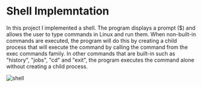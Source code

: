 # Shell Implemntation

In this project I implemented a shell. The program displays a prompt ($) and allows the user to type commands in Linux and run them. When non-built-in commands are executed, the program will do this by creating a child process that will execute the command by calling the command from the exec commands family. In other commands that are built-in such as "history", "jobs", "cd" and "exit", the program executes the command alone without creating a child process.

![shell](https://user-images.githubusercontent.com/73079447/142921542-01804a96-6be7-4dcc-8829-ad761d772a65.png)

